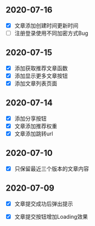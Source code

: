 
## 2020-07-16 
- [x] 文章添加创建时间更新时间
- [ ] 注册登录使用不同加密方式Bug
## 2020-07-15 
- [x] 添加获取推荐文章函数 
- [x] 添加显示更多文章按钮
- [x] 添加文章列表页面 
## 2020-07-14 
- [x] 添加分享按钮  
- [x] 文章添加推荐权重  
- [x] 文章添加跳转url

## 2020-07-10 
- [x] 只保留最近三个版本的文章内容  
## 2020-07-09 
- [x] 文章提交成功后弹出提示 
- [x] 文章提交按钮增加Loading效果 


